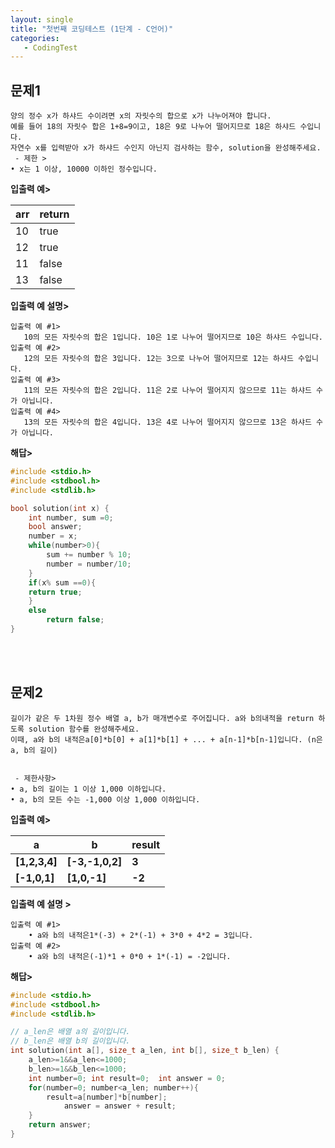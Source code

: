 ```yaml
---
layout: single
title: "첫번째 코딩테스트 (1단계 - C언어)"
categories:
   - CodingTest
---
```


## 문제1
```
양의 정수 x가 하샤드 수이려면 x의 자릿수의 합으로 x가 나누어져야 합니다. 
예를 들어 18의 자릿수 합은 1+8=9이고, 18은 9로 나누어 떨어지므로 18은 하샤드 수입니다. 
자연수 x를 입력받아 x가 하샤드 수인지 아닌지 검사하는 함수, solution을 완성해주세요.
 - 제한 >
• x는 1 이상, 10000 이하인 정수입니다.
```
**입출력 예>**

arr|return
---|---
10|true
12|true
11|false
13|false

**입출력 예 설명>**
```
입출력 예 #1>
   10의 모든 자릿수의 합은 1입니다. 10은 1로 나누어 떨어지므로 10은 하샤드 수입니다.
입출력 예 #2>
   12의 모든 자릿수의 합은 3입니다. 12는 3으로 나누어 떨어지므로 12는 하샤드 수입니다.
입출력 예 #3>
   11의 모든 자릿수의 합은 2입니다. 11은 2로 나누어 떨어지지 않으므로 11는 하샤드 수가 아닙니다.
입출력 예 #4>
   13의 모든 자릿수의 합은 4입니다. 13은 4로 나누어 떨어지지 않으므로 13은 하샤드 수가 아닙니다.
```

**해답>**
```c
#include <stdio.h>
#include <stdbool.h>
#include <stdlib.h>

bool solution(int x) {
    int number, sum =0;
    bool answer;
    number = x;
    while(number>0){
        sum += number % 10;
        number = number/10;
    }
    if(x% sum ==0){
    return true;
    }
    else
        return false;
}
```
<br><br>

## 문제2
```
길이가 같은 두 1차원 정수 배열 a, b가 매개변수로 주어집니다. a와 b의내적을 return 하도록 solution 함수를 완성해주세요.
이때, a와 b의 내적은a[0]*b[0] + a[1]*b[1] + ... + a[n-1]*b[n-1]입니다. (n은 a, b의 길이)


 - 제한사항>
• a, b의 길이는 1 이상 1,000 이하입니다.
• a, b의 모든 수는 -1,000 이상 1,000 이하입니다.
```

**입출력 예>**

a|b|result
---|---|---
**[1,2,3,4]**|**[-3,-1,0,2]**|**3**
**[-1,0,1]**|**[1,0,-1]**|**-2**

**입출력 예 설명 >**
```
입출력 예 #1>
    • a와 b의 내적은1*(-3) + 2*(-1) + 3*0 + 4*2 = 3입니다.
입출력 예 #2>
    • a와 b의 내적은(-1)*1 + 0*0 + 1*(-1) = -2입니다.
```

**해답>**
```c
#include <stdio.h>
#include <stdbool.h>
#include <stdlib.h>

// a_len은 배열 a의 길이입니다.
// b_len은 배열 b의 길이입니다.
int solution(int a[], size_t a_len, int b[], size_t b_len) {
    a_len>=1&&a_len<=1000;
    b_len>=1&&b_len<=1000;
    int number=0; int result=0;  int answer = 0;
    for(number=0; number<a_len; number++){
        result=a[number]*b[number];
            answer = answer + result;
    }
    return answer;
}
```
<br><br>
